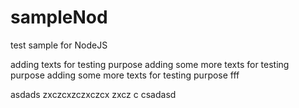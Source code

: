 # sampleNod
test sample for NodeJS

adding texts for testing purpose
adding some more texts for testing purpose
adding some more texts for testing purpose fff
 
asdads
zxczcxzczxczcx
zxcz
c
csadasd

